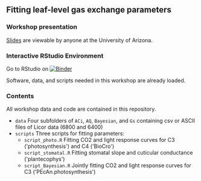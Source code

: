## Fitting leaf-level gas exchange parameters

### Workshop presentation

[Slides](https://docs.google.com/presentation/d/1bRNAq2z-rFHGy9rxGCtrS779XMqqeGhLNWu48YY2_jc/edit?usp=sharing) are viewable by anyone at the University of Arizona. 

### Interactive RStudio Environment

Go to RStudio on [![Binder](https://mybinder.org/badge_logo.svg)](https://mybinder.org/v2/gh/az-digitalag/binder-gas-exchange-workshop.git/41de3e0e9a72d3e3002d8d8492d9e6d8130e10ba/main?urlpath=rstudio)

Software, data, and scripts needed in this workshop are already loaded. 

### Contents

All workshop data and code are contained in this repository.    
- `data` Four subfolders of `ACi`, `AQ`, `Bayesian`, and `Gs` containing csv or ASCII files of Licor data (6800 and 6400)  
- `scripts` Three scripts for fitting parameters:  
  - `script_photo.R` Fitting CO2 and light response curves for C3 ('photosynthesis') and C4 ('BioCro')  
  - `script_stomatal.R` Fitting stomatal slope and cuticular conductance ('plantecophys')  
  - `script_Bayesian.R` Jointly fitting CO2 and light response curves for C3 ('PEcAn.photosynthesis')  
  
